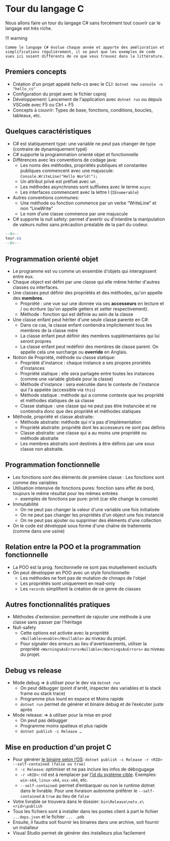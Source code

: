 # Tour du langage C

Nous allons faire un tour du langage C# sans forcément tout couvrir car le langage est très riche.

!!! warning

    Comme le langage C# évolue chaque année et apporte des amélioration et simplifications régulièrement, il se peut que les exemples de code vues ici soient différents de ce que vous trouvez dans la littérature.

## Premiers concepts

- Création d'un projet appelé _hello-cs_ avec le CLI: `dotnet new console -n "hello_cs"`
- Configuration du projet avec le fichier csproj
- Développement: Lancement de l'application avec `dotnet run` ou depuis VSCode avec F5 ou Ctrl + F5
- Concepts à couvrir: Types de base, fonctions, conditions, boucles, tableaux, etc.

## Quelques caractéristiques

- C# est statiquement typé: une variable ne peut pas changer de type (contraire de dynamiquement typé)
- C# supporte la programmation orienté objet et fonctionnelle
- Différences avec les conventions de codage java:
    - Les noms des méthodes, propriétés publiques et constantes publiques commencent avec une majuscule: `Console.WriteLine("Hello World!");`
    - Un attribut privé est préfixé avec un `_`
    - Les méthodes asynchrones sont suffixées avec le terme `async`
    - Les interfaces commencent avec la lettre I (`IEnumerable`)
- Autres conventions communes:
    - Une méthode ou fonction commence par un verbe “WriteLine” et non “LineWrite”
    - Le nom d’une classe commence par une majuscule
- C# supporte la null safety: permet d'avertir ou d'interdire la manipulation de valeurs nulles sans précaution préalable de la part du codeur.

```cs
--8<--
tour.cs
--8<--
```

## Programmation orienté objet

- Le programme est vu comme un ensemble d'objets qui interagissent entre eux.
- Chaque object est défini par une classe qui elle même hériter d'autres classes ou interfaces.
- Une classes peut définir des propriétés et des méthodes, qu'on appelle des **membres**.
    - Propriété : une vue sur une donnée via ses **accesseurs** en lecture et / ou écriture (qu'on appelle getters et setter respectivement).
    - Méthode : fonction qui est définie au sein de la classe
- Une classe enfant peut hériter d'une seule classe parente en C#:
    - Dans ce cas, la classe enfant contiendra implicitement tous les membres de la classe mère
    - La classe enfant peut définir des membres supplémentaires qui lui seront propres
    - La classe enfant peut redéfinir des membres de classe parent. On appelle cela une surcharge ou **override** en Anglais.
- Notion de Propriété, méthode ou classe statique:
    - Propriété d'instance : chaque instance a ses propres proriétés d'instances
    - Propriété statique : elle sera partagée entre toutes les instances (comme une variable globale pour la classe)
    - Méthode d'instance : sera exécutée dans le contexte de l'instance qui l'a appelée (accessible via `this`)
    - Méthode statique : méthode qui a comme contexte que les propriété et méthodes statiques de sa classe
    - Classe statique : une classe qui ne peut pas être instanciée et ne contiendra donc que des propriété et méthodes statiques
- Méthode, propriété et classe abstraite:
    - Méthode abstraite: méthode qui n'a pas d'implémentation
    - Propriété abstraite: propriété dont les accesseurs ne sont pas définis
    - Classe abstraite: une classe qui a au moins une propriété ou méthode abstraite
    - Les membres abstraits sont destinés à être définis par une sous classe non abstraite.

## Programmation fonctionnelle

- Les fonctions sont des éléments de première classe : Les fonctions sont comme des variables
- Utilisation intensive de fonctions pures: fonction sans effet de bord, toujours le même résultat pour les mêmes entrées
    - exemples de fonctions par pure: print (car elle change la console)
- Immutabilité
    - On ne peut pas changer la valeur d'une variable une fois initialisée
    - On ne peut pas changer les propriétés d'un object une fois instancié
    - On ne peut pas ajouter ou supprimer des éléments d'une collection
- On le code est développé sous forme d'une chaîne de traitements (comme dans une usine)

## Relation entre la POO et la programmation fonctionnelle

- La POO est la prog. fonctionnelle ne sont pas mutuellement exclusifs
- On peut développer en POO avec un style fonctionnelle:
    - Les méthodes ne font pas de mutation de chmaps de l'objet
    - Les propriétés sont uniquement en read-only
    - Les `records` simplifient la création de ce genre de classes

## Autres fonctionnalités pratiques

- Méthodes d'extension: permettent de rajouter une méthode à une classe sans passer par l'héritage
- Null-safety
    - Cette options est activée avec la propriété `<Nullable>enable</Nnullable>` au niveau du projet.
    - Pour signaler des erreurs au lieu d'avertissements, utiliser la propriété `<WarningsAsErrors>Nullable</WarningsAsErrors>` au niveau du projet.

## Debug vs release

- Mode debug => à utiliser pour le dev via `dotnet run`
    - On peut débugger (point d'arrêt, inspecter des variables et la stack frame ou stack trace)
    - Programme plus lourd en espace et Moins rapide
    - `dotnet run` permet de générer et binaire debug et de l’exécuter juste après
- Mode release: => à utiliser pour la mise en prod
    - On peut pas débugger
    - Programme moins spatieux et plus rapide
    - `dotnet publish -c Release …`

## Mise en production d'un projet C #

- Pour générer [le binaire selon l’OS](https://docs.microsoft.com/fr-fr/dotnet/core/tools/dotnet-publish): `dotnet publish -c Release -r <RID> --self-contained (false ou true)`
    - `-c Release`: optimiser et ne pas inclure les infos de débogugage
    - `-r <RID>`: rid est à remplacer par [l’id du système cible](https://docs.microsoft.com/fr-fr/dotnet/core/rid-catalog). Exemples: `win-x64`, `linux-x64`, `osx-x64`, etc.
    - `--self-contained`: permet d’embarquer ou non le runtime dotnet dans le livrable. Pour une livraison autonome préférer le `--self-contained` à `true` au lieu de `false`
- Votre livrable se trouvera dans le dossier: `bin\Release\netx.x\<rid>\publish`
- Tous les fichiers sont à installer dans les postes client à part le fichier `...deps.json` et le fichier `... .pdb`
- Ensuite, il faudra soit fournir les binaires dans une archive, soit fournir un installeur
- Visual Studio permet de générer des installeurs plus facilement
